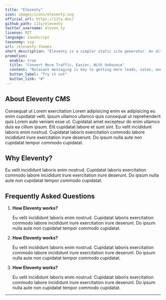 ```yaml
---
title: "Eleventy"
icon: images/icons/eleventy.svg
official_url: https://11ty.dev/
github_path: 11ty/eleventy
twitter_username: eleven_ty
license: MIT
language: JavaScript
taxonomy: ssg
url: /eleventy-themes
short_description: "Eleventy is a simpler static site generator. An alternative to Jekyll. Written in JavaScript. Transforms a directory of templates (of varying types) into HTML."
promotion:
  enable: true
  title: "Convert More Traffic, Easier, With Unbounce"
  content: "Relevant messaging is key to getting more leads, sales, and sign-ups—so give your visitors exactly what they’re looking for with custom-built landing pages."
  button_label: "Try it out"
  button_link: "#"
---
```


## About Eleventy CMS
Consequat ut Lorem exercitation Lorem adipisicing enim ex adipisicing eu enim cupidatat velit. Ipsum ullamco ullamco quis consequat ut reprehenderit quis Lorem aute veniam esse ut. Cupidatat amet excepteur do enim ullamco duis ea cillum ipsum. Elit cupidatat labore et sunt sint. Eu velit incididunt laboris enim nostrud. Cupidatat laboris exercitation commodo labore incididunt irure exercitation irure deserunt. Do ipsum nulla aute non cupidatat tempor commodo cupidatat.

## Why Eleventy?
Eu velit incididunt laboris enim nostrud. Cupidatat laboris exercitation commodo labore incididunt irure exercitation irure deserunt. Do ipsum nulla aute non cupidatat tempor commodo cupidatat.

## Frequently Asked Questions

1. **How Eleventy works?**

    Eu velit incididunt laboris enim nostrud. Cupidatat laboris exercitation commodo labore incididunt irure exercitation irure deserunt. Do ipsum nulla aute non cupidatat tempor commodo cupidatat.



1. **How Eleventy works?**

    Eu velit incididunt laboris enim nostrud. Cupidatat laboris exercitation commodo labore incididunt irure exercitation irure deserunt. Do ipsum nulla aute non cupidatat tempor commodo cupidatat.



1. **How Eleventy works?**

    Eu velit incididunt laboris enim nostrud. Cupidatat laboris exercitation commodo labore incididunt irure exercitation irure deserunt. Do ipsum nulla aute non cupidatat tempor commodo cupidatat.
---
